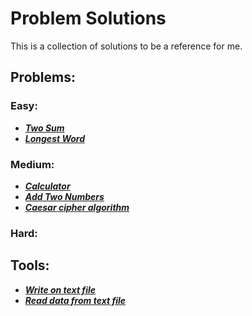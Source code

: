 # Problem Solutions

This is a collection of solutions to be a reference for me.
## Problems:
### Easy:
* [**_Two Sum_**](https://github.com/HazimAbuShihab/Problems-solving/tree/master/Two%20Sum)
* [**_Longest Word_**](https://github.com/HazimAbuShihab/Problems-solving/tree/master/Longestword)

### Medium:
* [**_Calculator_**](https://github.com/HazimAbuShihab/Problems-solving/tree/master/Calculator)
* [**_Add Two Numbers_**](https://github.com/HazimAbuShihab/Problems-solving/tree/master/Add%20Two%20Numbers)
* [**_Caesar cipher algorithm_**](https://github.com/HazimAbuShihab/Problems-solving/tree/master/CaesarCipherAlgorithm)

### Hard:

## Tools:
* [**_Write on text file_**]()
* [**_Read data from text file_**]()